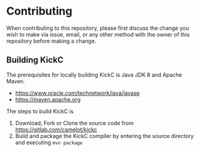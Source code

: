 # Contributing

When contributing to this repository, please first discuss the change you wish to make via issue,
email, or any other method with the owner of this repository before making a change. 

## Building KickC

The prerequisites for locally building KickC is Java JDK 8 and Apache Maven.

*  https://www.oracle.com/technetwork/java/javase
*  https://maven.apache.org

The steps to build KickC is

1.  Download, Fork or Clone the source code from https://gitlab.com/camelot/kickc 
2.  Build and package the KickC compiler by entering the source directory and executing `mvn package`



